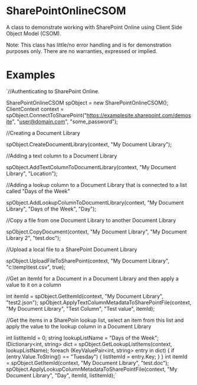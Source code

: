 # SharePointOnlineCSOM
A class to demonstrate working with SharePoint Online using Client Side Object Model (CSOM).

Note: This class has little/no error handling and is for demonstration purposes only. There are no warranties, expressed or implied.

# Examples

`//Authenticating to SharePoint Online.

SharePointOnlineCSOM spObject = new SharePointOnlineCSOM();
ClientContext context = spObject.ConnectToSharePoint("https://examplesite.sharepoint.com/demosite", "user@domain.com", "some_password");

//Creating a Document Library

spObject.CreateDocumentLibrary(context, "My Document Library");

//Adding a text column to a Document Library

spObject.AddTextColumnToDocumentLibrary(context, "My Document Library", "Location");

//Adding a lookup column to a Document Library that is connected to a list called "Days of the Week"

spObject.AddLookupColumnToDocumentLibrary(context, "My Document Library", "Days of the Week", "Day");

//Copy a file from one Document Library to another Document Library

spObject.CopyDocument(context, "My Document Library", "My Document Library 2", "test.doc");

//Upload a local file to a SharePoint Document Library

spObject.UploadFileToSharePoint(context, "My Document Library", "c:\\temp\\test.csv", true);

//Get an itemId for a Document in a Document Library and then apply a value to it on a column

int itemId = spObject.GetItemId(context, "My Document Library", "test2.json");
spObject.ApplyTextColumnMetadataToSharePointFile(context, "My Document Library", "Test Column", "Test value", itemId);

//Get the items in a SharePoin lookup list, select an item from this list and apply the value to the lookup column in a Document Library

int listItemId = 0;
string lookupListName = "Days of the Week";
IDictionary<int, string> dict = spObject.GetLookupListItems(context, lookupListName);
foreach (KeyValuePair<int, string> entry in dict)
{
    if (entry.Value.ToString() == "Tuesday")
    {
        listItemId = entry.Key;
    }
}
int itemId = spObject.GetItemId(context, "My Document Library", "test.doc");
spObject.ApplyLookupColumnMetadataToSharePointFile(context, "My Document Library", "Day", itemId, listItemId);`
